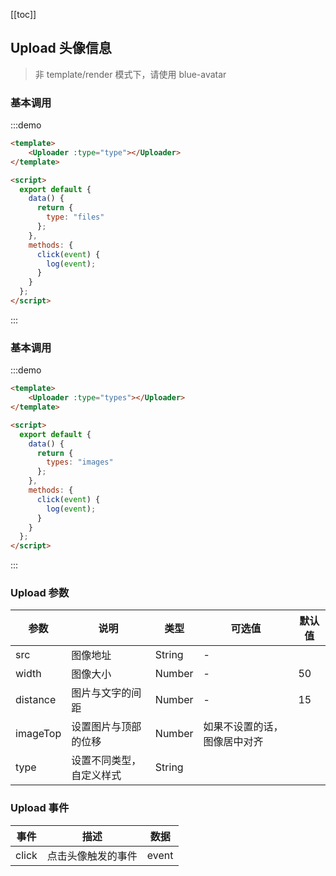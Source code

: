 [[toc]]

## Upload 头像信息

> 非 template/render 模式下，请使用 blue-avatar

### 基本调用

:::demo

```html
<template>
    <Uploader :type="type"></Uploader>
</template>

<script>
  export default {
    data() {
      return {
        type: "files"
      };
    },
    methods: {
      click(event) {
        log(event);
      }
    }
  };
</script>
```

:::

### 基本调用

:::demo

```html
<template>
    <Uploader :type="types"></Uploader>
</template>

<script>
  export default {
    data() {
      return {
        types: "images"
      };
    },
    methods: {
      click(event) {
        log(event);
      }
    }
  };
</script>
```

:::

### Upload 参数

| 参数     | 说明                     | 类型   | 可选值                       | 默认值 |
| -------- | ------------------------ | ------ | ---------------------------- | ------ |
| src      | 图像地址                 | String | -                            |        |
| width    | 图像大小                 | Number | -                            | 50     |
| distance | 图片与文字的间距         | Number | -                            | 15     |
| imageTop | 设置图片与顶部的位移     | Number | 如果不设置的话，图像居中对齐 |        |
| type     | 设置不同类型，自定义样式 | String |                              |        |

### Upload 事件

| 事件  | 描述               | 数据  |
| ----- | ------------------ | ----- |
| click | 点击头像触发的事件 | event |

<script>
export default {
    data() {
        return {
            type: "files",
            types:'images'
        };
    },
    methods: {
        click(event) {
            log(event);
        }
    }
};
</script>
